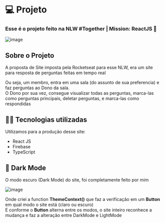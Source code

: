 
<h1>&#128187; Projeto</h1>

<h3>Esse é o projeto feito na NLW #Together | Mission: ReactJS &#128640;</h3>

![image](https://user-images.githubusercontent.com/80010883/123528924-0624b300-d6c2-11eb-8ca5-72e0d35a58eb.png)

<h2>Sobre o Projeto</h2>

<p>A proposta de Site imposta pela Rocketseat para esse NLW, era um site para resposta de perguntas feitas em tempo real</p>
<p>Ou seja, um membro, entra em uma sala (do assunto de sua preferencia) e faz perguntas ao Dono da sala. <br /> O Dono por sua vez, consegue visualizar todas as perguntas, marca-las como perguntas principais, deletar perguntas, e marca-las como respondidas </p>

<h2>&#128104;&#8205;&#128187; Tecnologias utilizadas</h2>

<p>Utilizamos para a produção desse site:</p>
<ul>
  <li>React JS</li>
  <li>Firebase</li>
  <li>TypeScript</li>
</ul>

<h2>&#127770; Dark Mode</h2>

<p>O modo escuro (Dark Mode) do site, foi completamente feito por mim</p>

![image](https://user-images.githubusercontent.com/80010883/123528954-66b3f000-d6c2-11eb-8ff4-d9d64fc3e7dc.png)

<p>Onde criei a function <b>ThemeContext()</b> que faz a verificação em um <b>Button</b> em qual modo o site está (claro ou escuro)<br />
  E conforme o <b>Button</b> alterna entre os modos, o site inteiro reconhece a mudança e faz a alteração entre DarkMode e LightMode</p>

